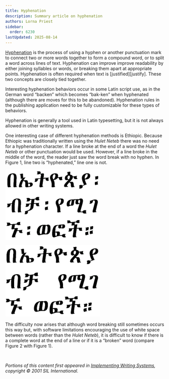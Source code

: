 ```yaml
---
title: Hyphenation
description: Summary article on hyphenation
authors: Lorna Priest
sidebar:
  order: 6230
lastUpdated: 2025-08-14
---
```


[Hyphenation][hyphenation] is the process of using a hyphen or another punctuation mark to connect two or more words together to form a compound word, or to split a word across lines of text. Hyphenation can improve improve readability by either joining syllables or words, or breaking them apart at appropriate points. Hyphenation is often required when text is [justified][justify]</a>. These two concepts are closely tied together.

Interesting hyphenation behaviors occur in some Latin script use, as in the German word “backen” which becomes “bak-ken” when hyphenated (although there are moves for this to be abandoned). Hyphenation rules in the publishing application need to be fully customizable for these types of behaviors.

Hyphenation is generally a tool used in Latin typesetting, but it is not always allowed in other writing systems. 

One interesting case of different hyphenation methods is Ethiopic. Because Ethiopic was traditionally written using the *Hulet Neteb* there was no need for a hyphenation character. If a line broke at the end of a word the *Hulet Neteb* or other punctuation would be used. However, if a line broke in the middle of the word, the reader just saw the word break with no hyphen. In Figure 1, line two is “hyphenated,” line one is not.

![“Hyphenation” in line two with use of Hulet Neteb (Ethiopic)](images/6230-1-Ethi.png "Figure 1. Line-breaking in line two with use of Hulet Neteb (Ethiopic)")

![“Hyphenation” in line two with use of white space (Ethiopic)](images/6230-2-Ethi.png "Figure 2. Line-breaking in line two with use of white space (Ethiopic)")

The difficulty now arises that although word breaking still sometimes occurs this way but, with software limitations encouraging the use of white space between words (rather than the *Hulet Neteb*), it is difficult to know if there is a complete word at the end of a line or if it is a “broken” word (compare Figure 2 with Figure 1).

<br>

_Portions of this content first appeared in [Implementing Writing Systems][iws], copyright © 2001 SIL International._

[iws]: https://scripts.sil.org/iws-toc.html
[hyphenation]: /reference/glossary#hyphen
[justification]: /reference/glossary#justify

